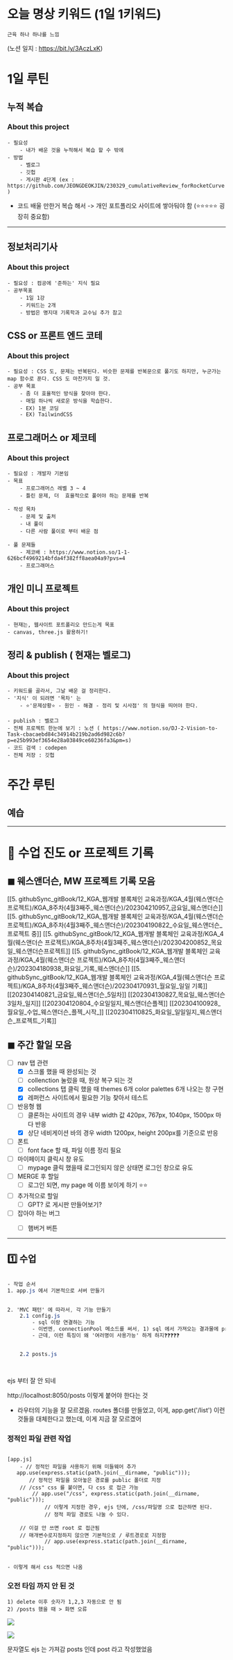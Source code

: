 



# 오늘 명상 키워드 (1일 1키워드)
```
근육 하나 하나를 느낌
```
(노션 일지 : https://bit.ly/3AczLxK)



# 1일 루틴 
## 누적 복습 
### About this project 
```
- 필요성 
	- 내가 배운 것을 누적해서 복습 할 수 밖에
- 방법 
	- 벨로그 
	- 깃헙
	- 게시판 4단계 (ex : https://github.com/JEONGDEOKJIN/230329_cumulativeReview_forRocketCurve
)
```


- 코드 배울 만한거 복습 해서 -> 개인 포트폴리오 사이트에 쌓아둬야 함 (⭐⭐⭐⭐⭐  굉장히 중요함)

--- 

## 정보처리기사 

### About this project 
```
- 필요성 : 컴공에 '준하는' 지식 필요 
- 공부목표 
	- 1일 1강 
	- 키워드는 2개 
	- 방법은 명지대 기록학과 교수님 추가 참고
```



## CSS or 프론트 엔드 코테
### About this project

```
- 필요성 : CSS 도, 문제는 반복된다. 비슷한 문제를 반복문으로 풀기도 하지만, 누군가는 map 함수로 푼다. CSS 도 마찬가지 일 것. 
- 공부 목표 
	- 좀 더 효율적인 방식을 찾아야 한다. 
	- 매일 하나씩 새로운 방식을 학습한다. 
	- EX) 1분 코딩 
	- EX) TailwindCSS
```


## 프로그래머스 or 제코테 
### About this project 
```
- 필요성 : 개발자 기본임 
- 목표 
	- 프로그래머스 레벨 3 ~ 4 
	- 틀린 문제, 더  효율적으로 풀어야 하는 문제를 반복

- 작성 목차 
	- 문제 및 출처 
	- 내 풀이 
	- 다른 사람 풀이로 부터 배운 점 

- 풀 문제들 
	- 제코배 : https://www.notion.so/1-1-626bcf4969214bfda4f382ff8aea04a9?pvs=4
	- 프로그래머스 
```


## 개인 미니 프로젝트 
### About this project 
```
- 현재는, 웹사이트 포트폴리오 만드는게 목표
- canvas, three.js 활용하기!
```



## 정리 & publish ( 현재는 벨로그)
### About this project 
```
- 키워드를 골라서, 그날 배운 걸 정리한다. 
- '지식' 이 되려면 '목차' 는 
	- ⭐'문제상황⭐ - 원인 - 해결 - 정리 및 시사점' 의 형식을 띄어야 한다. 

- publish : 벨로그 
- 전체 프로젝트 한눈에 보기 : 노션 ( https://www.notion.so/DJ-2-Vision-to-Task-cbacaebd84c34914b219b2ad6d982c6b?p=e25b993ef3654e28a03849ce60236fa3&pm=s)
- 코드 검색 : codepen
- 전체 저장 : 깃헙
```





# 주간 루틴 
## 예습 


--- 


# 🎏 수업 진도 or 프로젝트 기록 

## ◼ 웨스앤더슨, MW 프로젝트 기록 모음 

[[5. githubSync_gitBook/12_KGA_웹개발 블록체인 교육과정/KGA_4월(웨스앤더슨 프로젝트)/KGA_8주차(4월3째주_웨스앤더슨)/202304210957_금요일_웨스앤더슨]]
[[5. githubSync_gitBook/12_KGA_웹개발 블록체인 교육과정/KGA_4월(웨스앤더슨 프로젝트)/KGA_8주차(4월3째주_웨스앤더슨)/202304190822_수요일_웨스앤더슨_프로젝트 중]]
[[5. githubSync_gitBook/12_KGA_웹개발 블록체인 교육과정/KGA_4월(웨스앤더슨 프로젝트)/KGA_8주차(4월3째주_웨스앤더슨)/202304200852_목요일_웨스앤더슨프로젝트]]
[[5. githubSync_gitBook/12_KGA_웹개발 블록체인 교육과정/KGA_4월(웨스앤더슨 프로젝트)/KGA_8주차(4월3째주_웨스앤더슨)/202304180938_화요일_기록_웨스앤더슨]]
[[5. githubSync_gitBook/12_KGA_웹개발 블록체인 교육과정/KGA_4월(웨스앤더슨 프로젝트)/KGA_8주차(4월3째주_웨스앤더슨)/202304170931_월요일_일일 기록]]
[[202304140821_금요일_웨스앤더슨_5일차]]
[[202304130827_목요일_웨스앤더슨3일차_일지]]
[[202304120804_수요일일지_웨스앤더슨플젝]]
[[202304100928_월요일_수업_웨스앤더슨_플젝_시작_]]
[[202304110825_화요일_일일일지_웨스앤더슨_프로젝트_기록]]


## ◼ 주간 할일 모음  

- [ ] nav 탭 관련 
	- [x] 스크롤 했을 때 완성되는 것 
	- [ ] collenction 눌렀을 때, 원상 복구 되는 것 
	- [x] collections 탭 클릭 했을 때 themes 6개 color palettes 6개 나오는 창 구현
	- [x] 레퍼런스 사이트에서 필요한 기능 찾아서 테스트 
- [ ] 반응형 웹 
	- [ ] 클론하는 사이트의 경우 내부 width 값 420px, 767px, 1040px, 1500px 마다 반응
	- [x] 상단 네비게이션 바의 경우 width 1200px, height 200px를 기준으로 반응
- [ ] 폰트 
	- [ ] font face 할 때, 파일 이름 정리 필요 
- [ ] 마이페이지 클릭시 창 유도 
	- [ ]  mypage 클릭 했을때 로그인되지 않은 상태면 로그인 창으로 유도

- [ ] MERGE 후 할일 
	- [ ] 로그인 되면, my page 에 이름 보이게 하기 ⭐⭐ 

- [ ] 추가적으로 할일 
	- [ ] GPT? 로 게시판 만들어보기? 

- [ ] 잡아야 하는 버그 
	- [ ] 햄버거 버튼 


--- 

## 1️⃣ 수업 

``` css

- 작업 순서 
1. app.js 에서 기본적으로 서버 만들기 
	

2. 'MVC 패턴' 에 따라서, 각 기능 만들기 
	2.1 config.js
		- sql 이랑 연결하는 기능 
		- 이번엔, connectionPool 메소드를 써서, 1) sql 에서 가져오는 결과물에 promise 가 되고 2) await 를 쓸 수 있어서 데이터 가져오는 시간을 기다릴 수 있고 3) 다른 사람들이 함께 연결될 수 있음. (이게 이해가 잘 안 되네😥😥😥)
		- 근데, 이런 특징이 왜 '여러명이 사용가능' 하게 하지❓❓❓❓❓ 


	2.2 posts.js




```


ejs 부터 잘 안 되네 

http://localhost:8050/posts 이렇게 붙어야 한다는 것 



- 라우터의 기능을 잘 모르겠음. 
routes 폴더를 만들었고, 
이게, app.get('/list') 이런것들을 대체한다고 했는데, 이게 지금 잘 모르겠어 



### 정적인 파일 관련 작업  
```

[app.js] 
	- // 정적인 파일을 사용하기 위해 미들웨어 추가
   app.use(express.static(path.join(__dirname, "public")));
	   // 정적인 파일을 모아놓은 경로를 public 폴더로 지정 
	// /css" css 를 붙이면, 다 css 로 접근 가능 
		// app.use("/css", express.static(path.join(__dirname, "public")));
			// 이렇게 지정한 경우, ejs 단에, /css/파일명 으로 접근하면 된다. 
			// 정적 파일 경로도 나눌 수 있다. 
			
	// 이걸 안 쓰면 root 로 접근됨
	// 매개변수로지정하지 않으면 기본적으로 / 루트경로로 지정함
			// app.use(express.static(path.join(__dirname, "public")));


- 이렇게 해서 css 적으면 나옴 

```


### 오전 타임 까지 안 된 것 

```
1) delete 이후 숫자가 1,2,3 자동으로 안 됨 
2) /posts 했을 때 > 화면 오류
```

![](https://i.imgur.com/XFZBKhI.png)

![](https://i.imgur.com/qex6APk.png)


문자열도 ejs 는 가져감 
posts 인데 post 라고 작성했었음 



